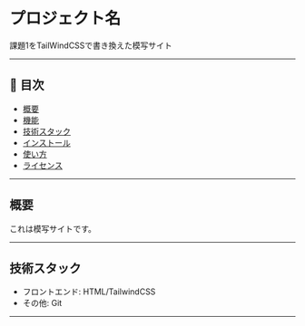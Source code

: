 # プロジェクト名

課題1をTailWindCSSで書き換えた模写サイト

---

## 📖 目次

- [概要](#概要)
- [機能](#機能)
- [技術スタック](#技術スタック)
- [インストール](#インストール)
- [使い方](#使い方)
- [ライセンス](#ライセンス)

---

## 概要

これは模写サイトです。

---

## 技術スタック

- フロントエンド: HTML/TailwindCSS
- その他: Git

---

